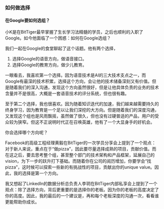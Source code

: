 ### 如何做选择

#### 在Google要如何选组？

小K是在BitTiger最早掌握了生长学习法精髓的学员，之后也顺利的入职了Google。如今他面临了一个困惑：如何在Google选组？

我们一起在Google的食堂聊起了这个话题。他有两个选择，
1. 选择Google的语音方向，做语音接口。
2. 选择Google的教育方向，做少儿教育。

一眼看去，我喜欢第一个选择。因为语音技术是AI的三大技术支点之一，而Google有最深的技术积累，选择这个方向，会让他的技术储备深刻又有价值。但是随着我们的深入沟通，发现这个方向虽然很好，但是让他具体负责的业务的技术含量并不是很高，大概是一套语音技术的评分系统，但也很有趣。

至于第二个选择，我也很喜欢。因为随着知识迭代的加速，我们越来越需要持久的终身学习，因为教育是一个足以让我们深挖的大方向。但是随着我们的深度沟通，又发现这个组也是风雨飘摇，虽然做了很久，但也没有过硬普适的产品，用户的受众较为狭窄。但这不正说明时代正在召唤英雄，他有了一个大显身手的好机会。

你会选择哪个方向呢？

Facebook的高级工程经理黄毅在BitTiger的一次学员分享会上提到了一个观点：对于新人来说，重点在于“做pizza”，因此要尽量选择成熟的项目，贡献价值。而在这之后，要去思考整个组，甚至整个部门的技术架构和产品框架，延展自己的vision，为下一步的跃升打下基础。而随着你在公司的阅历增加，你要学会“找pizza”，这时候可以探索一些新的有挑战性的项目，贡献出你的unique value。因此，我的选择是第一个方向。

我又想起了LinkedIn的数据分析总负责人李玥在BitTiger内部私享会上提到了一个观点：除了选择方向，背后更重要的是选择你的老板。因为你的老板的高度决定了你的高度。因此，我的最后的一个建议是，再和每个老板深度的沟通一次，看看谁更能帮助你成长。
